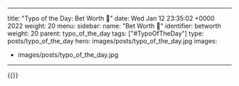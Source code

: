 
---
title: "Typo of the Day: Bet Worth  🤑"
date: Wed Jan 12 23:35:02 +0000 2022
weight: 20
menu:
  sidebar:
    name: "Bet Worth 🤑"
    identifier: betworth
    weight: 20
    parent: typo_of_the_day
tags: ["#TypoOfTheDay"]
type: posts/typo_of_the_day
hero: images/posts/typo_of_the_day.jpg
images:
- images/posts/typo_of_the_day.jpg
---


{{<x user="mariatta" id="1481409414292639744">}}

